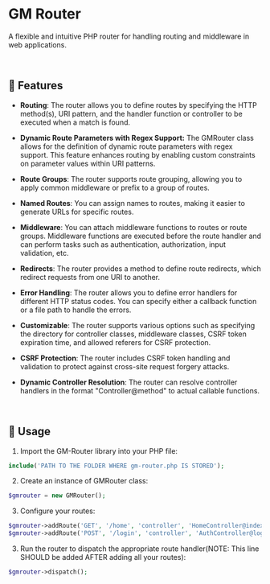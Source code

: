 # GM Router
A flexible and intuitive PHP router for handling routing and middleware in web applications.

<br>

## 🌟 Features
- **Routing**: The router allows you to define routes by specifying the HTTP method(s), URI pattern, and the handler function or controller to be executed when a match is found.

- **Dynamic Route Parameters with Regex Support:** The GMRouter class allows for the definition of dynamic route parameters with regex support. This feature enhances routing by enabling custom constraints on parameter values within URI patterns.

- **Route Groups**: The router supports route grouping, allowing you to apply common middleware or prefix to a group of routes.

- **Named Routes**: You can assign names to routes, making it easier to generate URLs for specific routes.

- **Middleware**: You can attach middleware functions to routes or route groups. Middleware functions are executed before the route handler and can perform tasks such as authentication, authorization, input validation, etc.

- **Redirects**: The router provides a method to define route redirects, which redirect requests from one URI to another.

- **Error Handling**: The router allows you to define error handlers for different HTTP status codes. You can specify either a callback function or a file path to handle the errors.

- **Customizable**: The router supports various options such as specifying the directory for controller classes, middleware classes, CSRF token expiration time, and allowed referers for CSRF protection.

- **CSRF Protection**: The router includes CSRF token handling and validation to protect against cross-site request forgery attacks.

- **Dynamic Controller Resolution**: The router can resolve controller handlers in the format "Controller@method" to actual callable functions.

<br>

## 📘 Usage
1. Import the GM-Router library into your PHP file:
```php
include('PATH TO THE FOLDER WHERE gm-router.php IS STORED');
```

2. Create an instance of GMRouter class:
```php
$gmrouter = new GMRouter();
```

3. Configure your routes:
```php
$gmrouter->addRoute('GET', '/home', 'controller', 'HomeController@index');
$gmrouter->addRoute('POST', '/login', 'controller', 'AuthController@login');
```

3. Run the router to dispatch the appropriate route handler(NOTE: This line SHOULD be added AFTER adding all your routes):
```php
$gmrouter->dispatch();
```
